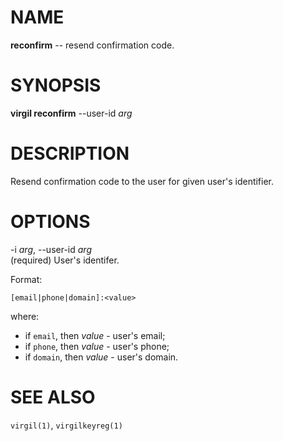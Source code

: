 NAME
====

**reconfirm** -- resend confirmation code.

SYNOPSIS
========

**virgil reconfirm** --user-id *arg*

DESCRIPTION
===========

Resend confirmation code to the user for given user's identifier.

OPTIONS
=======

-i *arg*, --user-id *arg*  
(required) User's identifer.

Format:

    [email|phone|domain]:<value>

where:

-   if `email`, then *value* - user's email;
-   if `phone`, then *value* - user's phone;
-   if `domain`, then *value* - user's domain.

SEE ALSO
========

`virgil(1)`, `virgilkeyreg(1)`
